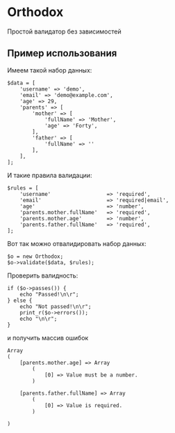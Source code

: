 # Orthodox

Простой валидатор без зависимостей

## Пример использования

Имеем такой набор данных:
```
$data = [
    'username' => 'demo',
    'email' => 'demo@example.com',
    'age' => 29,
    'parents' => [
        'mother' => [
            'fullName' => 'Mother',
            'age' => 'Forty',
        ],
        'father' => [
            'fullName' => ''
        ],
    ],
];
```

И такие правила валидации:

```
$rules = [
    'username'                  => 'required',
    'email'                     => 'required|email',
    'age'                       => 'number',
    'parents.mother.fullName'   => 'required',
    'parents.mother.age'        => 'number',
    'parents.father.fullName'   => 'required',
];
```

Вот так можно отвалидировать набор данных:

```
$o = new Orthodox;
$o->validate($data, $rules);
```

Проверить валидность:

```
if ($o->passes()) {
    echo "Passed!\n\r";
} else {
    echo "Not passed!\n\r";
    print_r($o->errors());
    echo "\n\r";
}
```

и получить массив ошибок

```
Array
(
    [parents.mother.age] => Array
        (
            [0] => Value must be a number.
        )

    [parents.father.fullName] => Array
        (
            [0] => Value is required.
        )

)
```